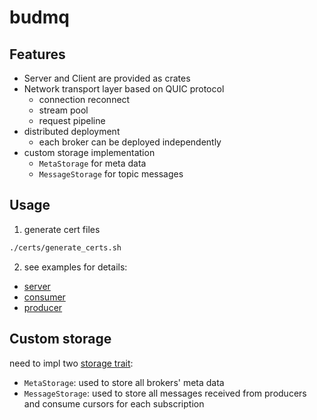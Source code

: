 # budmq

## Features

* Server and Client are provided as crates
* Network transport layer based on QUIC protocol
  * connection reconnect
  * stream pool
  * request pipeline
* distributed deployment
  * each broker can be deployed independently
* custom storage implementation
  * `MetaStorage` for meta data
  * `MessageStorage` for topic messages

## Usage

1. generate cert files
```bash
./certs/generate_certs.sh
```
2. see examples for details:
* [server](./server/examples/server.rs)
* [consumer](./client/examples/consumer.rs)
* [producer](./client/examples/producer.rs)

## Custom storage

need to impl two [storage trait](./common/src/storage.rs):

* `MetaStorage`: used to store all brokers' meta data
* `MessageStorage`: used to store all messages received from producers and consume cursors for each subscription

